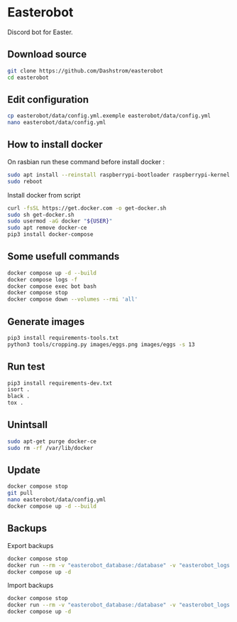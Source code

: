 # Easterobot

Discord bot for Easter.

## Download source

```bash
git clone https://github.com/Dashstrom/easterobot
cd easterobot
```

## Edit configuration

```bash
cp easterobot/data/config.yml.exemple easterobot/data/config.yml
nano easterobot/data/config.yml
```

## How to install docker

On rasbian run these command before install docker :

```bash
sudo apt install --reinstall raspberrypi-bootloader raspberrypi-kernel
sudo reboot
```

Install docker from script

```bash
curl -fsSL https://get.docker.com -o get-docker.sh
sudo sh get-docker.sh
sudo usermod -aG docker "${USER}"
sudo apt remove docker-ce
pip3 install docker-compose
```

## Some usefull commands

```bash
docker compose up -d --build
docker compose logs -f
docker compose exec bot bash
docker compose stop
docker compose down --volumes --rmi 'all'
```

## Generate images

```bash
pip3 install requirements-tools.txt
python3 tools/cropping.py images/eggs.png images/eggs -s 13
```

## Run test

```bash
pip3 install requirements-dev.txt
isort .
black .
tox .
```

## Unintsall

```bash
sudo apt-get purge docker-ce
sudo rm -rf /var/lib/docker
```

## Update

```bash
docker compose stop
git pull
nano easterobot/data/config.yml
docker compose up -d --build
```

## Backups

Export backups

```bash
docker compose stop
docker run --rm -v "easterobot_database:/database" -v "easterobot_logs:/logs" -v "$PWD":/backup ubuntu tar czvf /backup/backup.tar.gz -C / database logs 
docker compose up -d
```

Import backups

```bash
docker compose stop
docker run --rm -v "easterobot_database:/database" -v "easterobot_logs:/logs" -v "$PWD":/backup ubuntu bash -c "cd / && rm -rf /{database,logs}/* && tar xvfP /backup/backup.tar.gz"
docker compose up -d
```
